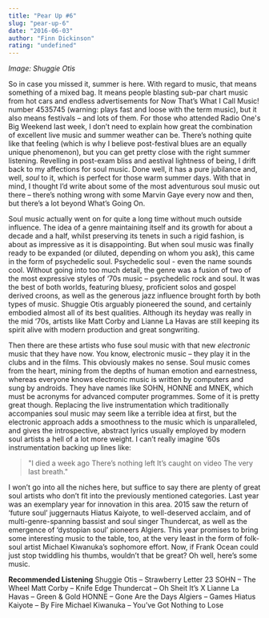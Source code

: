 ```yaml
---
title: "Pear Up #6"
slug: "pear-up-6"
date: "2016-06-03"
author: "Finn Dickinson"
rating: "undefined"
---
```


_Image: Shuggie Otis_

So in case you missed it, summer is here. With regard to music, that means something of a mixed bag. It means people blasting sub-par chart music from hot cars and endless advertisements for Now That’s What I Call Music! number 4535745 (warning: plays fast and loose with the term music), but it also means festivals – and lots of them. For those who attended Radio One's Big Weekend last week, I don’t need to explain how great the combination of excellent live music and summer weather can be. There’s nothing quite like that feeling (which is why I believe post-festival blues are an equally unique phenomenon), but you can get pretty close with the right summer listening. Revelling in post-exam bliss and aestival lightness of being, I drift back to my affections for soul music. Done well, it has a pure jubilance and, well, _soul_ to it, which is perfect for those warm summer days. With that in mind, I thought I’d write about some of the most adventurous soul music out there – there’s nothing wrong with some Marvin Gaye every now and then, but there’s a lot beyond What’s Going On.

Soul music actually went on for quite a long time without much outside influence. The idea of a genre maintaining itself and its growth for about a decade and a half, whilst preserving its tenets in such a rigid fashion, is about as impressive as it is disappointing. But when soul music was finally ready to be expanded (or diluted, depending on whom you ask), this came in the form of psychedelic soul. Psychedelic soul - even the name sounds cool. Without going into too much detail, the genre was a fusion of two of the most expressive styles of ‘70s music – psychedelic rock and soul. It was the best of both worlds, featuring bluesy, proficient solos and gospel derived croons, as well as the generous jazz influence brought forth by both types of music. Shuggie Otis arguably pioneered the sound, and certainly embodied almost all of its best qualities. Although its heyday was really in the mid ‘70s, artists like Matt Corby and Lianne La Havas are still keeping its spirit alive with modern production and great songwriting.

Then there are these artists who fuse soul music with that new _electronic_ music that they have now. You know, electronic music – they play it in the clubs and in the films. This obviously makes no sense. Soul music comes from the heart, mining from the depths of human emotion and earnestness, whereas everyone knows electronic music is written by computers and sung by androids. They have names like SOHN, HONNE and MNEK, which must be acronyms for advanced computer programmes. Some of it is pretty great though. Replacing the live instrumentation which traditionally accompanies soul music may seem like a terrible idea at first, but the electronic approach adds a smoothness to the music which is unparalleled, and gives the introspective, abstract lyrics usually employed by modern soul artists a hell of a lot more weight. I can’t really imagine ‘60s instrumentation backing up lines like:

> "I died a week ago There’s nothing left It’s caught on video The very last breath."

I won’t go into all the niches here, but suffice to say there are plenty of great soul artists who don’t fit into the previously mentioned categories. Last year was an exemplary year for innovation in this area. 2015 saw the return of ‘future soul’ juggernauts Hiatus Kaiyote, to well-deserved acclaim, and of multi-genre-spanning bassist and soul singer Thundercat, as well as the emergence of ‘dystopian soul’ pioneers Algiers. This year promises to bring some interesting music to the table, too, at the very least in the form of folk-soul artist Michael Kiwanuka’s sophomore effort. Now, if Frank Ocean could just stop twiddling his thumbs, wouldn’t that be great? Oh well, here’s some music.

**Recommended Listening** Shuggie Otis – Strawberry Letter 23 SOHN – The Wheel Matt Corby – Knife Edge Thundercat – Oh Sheit It’s X Lianne La Havas – Green & Gold HONNE – Gone Are the Days Algiers – Games Hiatus Kaiyote – By Fire Michael Kiwanuka – You’ve Got Nothing to Lose
